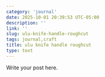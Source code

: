 ```yaml
---
category: 'journal'
date: 2025-10-01 20:39:53 UTC-05:00
description: ''
link: ''
slug: ulu-knife-handle-roughcut
tags: journal,craft
title: ulu knife handle roughcut
type: text
---
```

Write your post here.
